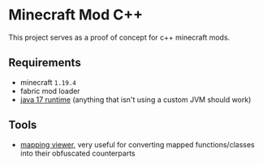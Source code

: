 # Minecraft Mod C++

This project serves as a proof of concept for c++ minecraft mods. 

## Requirements

- minecraft `1.19.4`
- fabric mod loader
- [java 17 runtime](https://adoptium.net/temurin/releases/?version=17&os=windows&arch=x64&package=jdk) (anything that isn't using a custom JVM should work)

## Tools

- [mapping viewer](https://wagyourtail.xyz/Projects/MinecraftMappingViewer/App), very useful for converting mapped functions/classes into their obfuscated counterparts